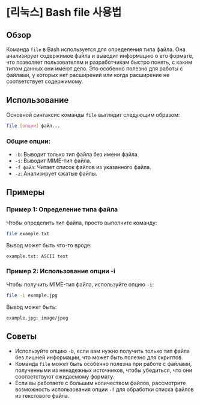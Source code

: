 # [리눅스] Bash file 사용법

## Обзор
Команда `file` в Bash используется для определения типа файла. Она анализирует содержимое файла и выводит информацию о его формате, что позволяет пользователям и разработчикам быстро понять, с каким типом данных они имеют дело. Это особенно полезно для работы с файлами, у которых нет расширений или когда расширение не соответствует содержимому.

## Использование
Основной синтаксис команды `file` выглядит следующим образом:

```bash
file [опции] файл...
```

### Общие опции:
- `-b`: Выводит только тип файла без имени файла.
- `-i`: Выводит MIME-тип файла.
- `-f файл`: Читает список файлов из указанного файла.
- `-z`: Анализирует сжатые файлы.

## Примеры
### Пример 1: Определение типа файла
Чтобы определить тип файла, просто выполните команду:

```bash
file example.txt
```
Вывод может быть что-то вроде:
```
example.txt: ASCII text
```

### Пример 2: Использование опции -i
Чтобы получить MIME-тип файла, используйте опцию `-i`:

```bash
file -i example.jpg
```
Вывод может быть:
```
example.jpg: image/jpeg
```

## Советы
- Используйте опцию `-b`, если вам нужно получить только тип файла без лишней информации, что может быть полезно для скриптов.
- Команда `file` может быть особенно полезна при работе с файлами, полученными из ненадежных источников, чтобы убедиться, что они соответствуют ожидаемому формату.
- Если вы работаете с большим количеством файлов, рассмотрите возможность использования опции `-f` для обработки списка файлов из текстового файла.